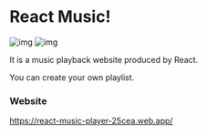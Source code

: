 # React Music!

![img](https://img.shields.io/badge/React-18.2.0-61DAFB?style=flat-square&logo=react)
![img](https://img.shields.io/badge/React_Player-2.14.0-61DAFB?style=flat-square)

It is a music playback website produced by React.


You can create your own playlist.

### Website

https://react-music-player-25cea.web.app/